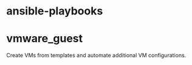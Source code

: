 # ansible-playbooks

vmware_guest
=======================
Create VMs from templates and automate additional VM configurations.